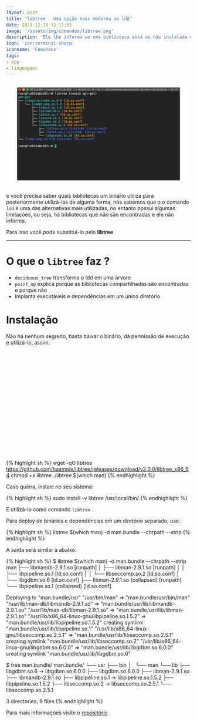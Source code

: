 ```yaml
---
layout: post
title: "libtree - Uma opção mais moderna ao ldd"
date: 2021-12-10 12:11:32
image: '/assets/img/comandos/libtree.png'
description: 'Ele lhe informa se uma biblioteca está ou não instalada e o porque.'
icon: 'ion:terminal-sharp'
iconname: 'Comandos'
tags:
- cpp
- linguagemc
---
```


![libtree - Uma opção mais moderna ao ldd](/assets/img/comandos/libtree.png)

e você precisa saber quais bibliotecas um binário utiliza para posteriormente utilizá-las de alguma forma, nós sabemos que o o comando `ldd` é uma das alternativas mais utilizadas, no entanto possui algumas limitações, ou seja, há bibliotecas que não são encontradas e ele não informa.

Para isso você pode substituí-lo pelo **libtree**

---

# O que o `libtree` faz ?
+ `deciduous_tree` transforma o ldd em uma árvore
+ `point_up` explica porque as bibliotecas compartilhadas são encontradas e porque não
+ implanta executáveis e dependências em um único diretório

# Instalação
Não há nenhum segredo, basta baixar o binário, dá permissão de execução e utilizá-lo, assim:


<!-- QUADRADO -->
<script async src="//pagead2.googlesyndication.com/pagead/js/adsbygoogle.js"></script>
<ins class="adsbygoogle"
style="display:inline-block;width:336px;height:280px"
data-ad-client="ca-pub-2838251107855362"
data-ad-slot="5351066970"></ins>
<script>
(adsbygoogle = window.adsbygoogle || []).push({});
</script>

{% highlight sh %}
wget -qO libtree https://github.com/haampie/libtree/releases/download/v2.0.0/libtree_x86_64
chmod +x libtree
./libtree $(which man)
{% endhighlight %}

Caso queira, instale no seu sistema:

{% highlight sh %}
sudo install -v libtree /usr/local/bin/
{% endhighlight %}

E utilizá-lo como comando `libtree` .

Para deploy de binários e dependências em um diretório separado, use:

{% highlight sh %}
libtree $(which man) -d man.bundle --chrpath --strip
{% endhighlight %}

A saída será similar à abaixo:

{% highlight sh %}
$ libtree $(which man) -d man.bundle --chrpath --strip
man
├── libmandb-2.9.1.so [runpath]
│   ├── libman-2.9.1.so [runpath]
│   │   ├── libpipeline.so.1 [ld.so.conf]
│   │   └── libseccomp.so.2 [ld.so.conf]
│   └── libgdbm.so.6 [ld.so.conf]
├── libman-2.9.1.so (collapsed) [runpath]
└── libpipeline.so.1 (collapsed) [ld.so.conf]

Deploying to "man.bundle/usr"
"/usr/bin/man" => "man.bundle/usr/bin/man"
"/usr/lib/man-db/libmandb-2.9.1.so" => "man.bundle/usr/lib/libmandb-2.9.1.so"
"/usr/lib/man-db/libman-2.9.1.so" => "man.bundle/usr/lib/libman-2.9.1.so"
"/usr/lib/x86_64-linux-gnu/libpipeline.so.1.5.2" => "man.bundle/usr/lib/libpipeline.so.1.5.2"
  creating symlink "man.bundle/usr/lib/libpipeline.so.1"
"/usr/lib/x86_64-linux-gnu/libseccomp.so.2.5.1" => "man.bundle/usr/lib/libseccomp.so.2.5.1"
  creating symlink "man.bundle/usr/lib/libseccomp.so.2"
"/usr/lib/x86_64-linux-gnu/libgdbm.so.6.0.0" => "man.bundle/usr/lib/libgdbm.so.6.0.0"
  creating symlink "man.bundle/usr/lib/libgdbm.so.6"

$ tree man.bundle/
man.bundle/
└── usr
    ├── bin
    │   └── man
    └── lib
        ├── libgdbm.so.6 -> libgdbm.so.6.0.0
        ├── libgdbm.so.6.0.0
        ├── libman-2.9.1.so
        ├── libmandb-2.9.1.so
        ├── libpipeline.so.1 -> libpipeline.so.1.5.2
        ├── libpipeline.so.1.5.2
        ├── libseccomp.so.2 -> libseccomp.so.2.5.1
        └── libseccomp.so.2.5.1

3 directories, 9 files
{% endhighlight %}

Para mais informações visite o [repositório](https://github.com/haampie/libtree) .


